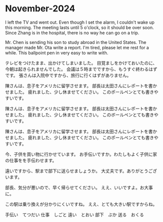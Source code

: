 # November-2024

I left the TV and went out.
Even though I set the alarm, I couldn't wake up this morning.
The meeting lasts until 5 o'clock, so it should be over soon.
Since Zhang is in the hospital, there is no way he can go on a trip.

Mr. Chen is sending his son to study abroad in the United States.
The manager made Mr. Ota write a report.
I'm tired, please let me rest for a while.
This ballpoint pen in very easy to write with.

テレビをつけたまま、出かけてしまいました。
目覚ましをかけておいたのに、今朝は起きられませんでした。
会議は５時までですから、もうすぐ終わるはずです。
張さんは入院中ですから、旅行に行くはずがありません。

陳さんは、息子をアメリカに留学させます。
部長は太田さんにレポートを書かせました。
疲れました、少し休ませてください。
このポールペンとても書きやすいです。

陳さんは、息子をアメリカに留学させます。
部長は太田さんにレポートを書かせました。
疲れました、少し休ませてください。
このボールペンとても書きやすいです。

陳さんは、息子をアメリカに留学させます。
部長は太田さんにレポートを書かせました。
疲れました、少し休ませてください。
このポールペンとても書きやすいです。

今、子供を買い物に行かせています。
お手伝いですか。わたしもよく子供に家の仕事をを手伝わせます。

遠いですから、駅まで部下に送らせましょうか。
大丈夫です。ありがとうございます。

部長、気分が悪いので、早く帰らせてください。
ええ、いいですよ。お大事に。

この駅は乗り換えが分かりにくいですね。
ええ、とても大きい駅ですからね。

手伝い　てつだい
仕事　しごと
遠い　とおい
部下　ぶか
送る　おくる
